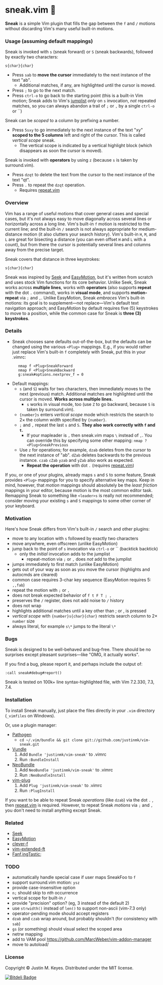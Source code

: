 # sneak.vim :shoe:

**Sneak** is a simple Vim plugin that fills the gap between the `f` and `/` 
motions without discarding Vim's many useful built-in motions.

### Usage (assuming default mappings)

Sneak is invoked with `s` (sneak forward) or `S` (sneak backwards), followed by exactly two 
characters:

    s{char}{char}

* Press `sab` to **move the cursor** immediately to the next instance of the text "ab".
    * Additional matches, if any, are highlighted until the cursor is moved.
* Press `;` to go to the next match.
* Press `ctrl-o` to go back to the starting point (this is a built-in Vim motion; Sneak
  adds to Vim's [jumplist](http://vimdoc.sourceforge.net/htmldoc/motion.html#jumplist) 
  *only* on `s` invocation, *not* repeated matches, so you can 
  always abandon a trail of `;` or `,` by a single `ctrl-o` or ``)

Sneak can be *scoped* to a column by prefixing a number.

* Press `5sxy` to go immediately to the next instance of the text "xy" 
  **scoped to the 5 columns** left and right of the cursor. This is called
  *vertical scope* sneak.
    * The vertical scope is indicated by a vertical highlight block (which disappears as soon the cursor is moved).

Sneak is invoked with **operators** by using `z` (because `s` is taken by surround.vim).

* Press `dzqt` to delete the text from the cursor to the next instance of the text "qt".
* Press `.` to repeat the `dzqt` operation.
    * Requires [repeat.vim](https://github.com/tpope/vim-repeat)

### Overview

Vim has a range of useful motions 
that cover general cases and special cases, but it's not always easy to move diagonally across 
several lines or horizontally across a long line. Vim's built-in `f` motion is restricted to 
the current line; and the built-in `/` search is not always appropriate for medium-distance 
motion (it also clutters your search history). Vim's built-in `H`, `M`, and `L` are great for 
bisecting a distance (you can even offset `H` and `L` with a count), but from there the cursor 
is potentially several lines and columns away from the precise target. 

Sneak covers that distance in three keystrokes:

    s{char}{char}

Sneak was inspired by [Seek](https://github.com/goldfeld/vim-seek) and 
[EasyMotion](https://github.com/Lokaltog/vim-easymotion), but it's written from scratch and uses stock 
Vim functions for its core behavior. Unlike Seek, Sneak works across **multiple lines**, 
works with **operators** (also supports **repeat** with the dot `.` command), works in **visual mode**, 
and supports **motion-repeat** via `;` and `,`. Unlike EasyMotion, Sneak *embraces* Vim's built-in 
motions: its goal is to supplement—not replace—Vim's default text navigation approach; 
and EasyMotion by default requires five (5) keystrokes to 
move to a position, while the common case for Sneak is **three (3) keystrokes**.

### Details

* Sneak chooses sane defaults out-of-the-box, but the defaults can be changed using the various 
  `<Plug>` mappings. E.g., if you would rather just replace Vim's built-in `f` completely with 
  Sneak, put this in your .vimrc: 
```
      nmap f <Plug>SneakForward
      nmap F <Plug>SneakBackward
      g:sneak#options.nextprev_f = 0 
```

* Default mappings:
    * `s` (and `S`) waits for two characters, then immediately moves to the next (previous) match. 
      Additional matches are highlighted until the cursor is moved. **Works across multiple lines.**
        * `s` works in visual mode, too (use `Z` to go backward, because `S` is taken by surround.vim).
    * `{number}s` enters *vertical scope* mode which restricts the search to 2× the column width specified by `{number}`. 
    * `;` and `,` repeat the last `s` and `S`. **They also work correctly with `f` and `t`.**
        * If your mapleader is `,` then sneak.vim maps `\` instead of `,`. You can 
          override this by specifying some other mapping: `nmap ? <Plug>SneakPrevious`
    * Use `z` for operations; for example, `dzab` deletes from the cursor to the next instance of "ab". 
      `dZab` deletes backwards to the previous instance. `czab` `cZab` `yzab` and `yZab` also work as expected.
        * **Repeat the operation** with dot `.` (requires [repeat.vim](https://github.com/tpope/vim-repeat))


If you, or one of your plugins, already maps `s` and `S` to some feature, Sneak 
provides `<Plug>` mappings for you to specify alternative key maps. Keep in mind, 
however, that *motion* mappings should absolutely be the *least friction* mappings 
in your editor, because motion is the most common editor task. Remapping Sneak to 
something like `<leader>s` is really not recommended; consider moving your existing `s` 
and `S` mappings to some other corner of your keyboard. 

### Motivation

Here's how Sneak differs from Vim's built-in `/` search and other plugins:

  - move to any location with `s` followed by exactly two characters
  - move anywhere, even offscreen (unlike EasyMotion)
  - jump back to the point of `s` invocation via `ctrl-o` or `` (backtick backtick)
    - only the *initial* invocation adds to the jumplist
        - repeat-motion via `;` or `,` does *not* add to the jumplist
  - jumps immediately to first match (unlike EasyMotion)
  - gets out of your way as soon as you move the cursor (highlights and autocmds are cleared)
  - common case requires 3-char key sequence (EasyMotion requires 5: `,,fab`)
  - repeat the motion with `;` or `,`
  - does not break expected behavior of `f t F T ; ,`
  - preserves the `/` register, does not add noise to `/` history
  - does not wrap
  - highlights additional matches until a key other than ; or , is pressed
  - *vertical scope* with `{number}s{char}{char}` restricts search column to 2× `number` size
  - always literal, for example `s\*` jumps to the literal `\*`

### Bugs

Sneak is designed to be well-behaved and bug-free. There should be no surprises except pleasant 
surprises—like "OMG, it actually works".

If you find a bug, please report it, and perhaps include the output of:

    :call sneak#debug#report()

Sneak is tested on 100k+ line syntax-highlighted file, with Vim 7.2.330, 7.3, 7.4.

### Installation

To install Sneak manually, just place the files directly in your `.vim` directory 
(`_vimfiles` on Windows).

Or, use a plugin manager:

- [Pathogen](https://github.com/tpope/vim-pathogen)
  - `cd ~/.vim/bundle && git clone git://github.com/justinmk/vim-sneak.git`
- [Vundle](https://github.com/gmarik/vundle)
  1. Add `Bundle 'justinmk/vim-sneak'` to .vimrc
  2. Run `:BundleInstall`
- [NeoBundle](https://github.com/Shougo/neobundle.vim)
  1. Add `NeoBundle 'justinmk/vim-sneak'` to .vimrc
  2. Run `:NeoBundleInstall`
- [vim-plug](https://github.com/junegunn/vim-plug)
  1. Add `Plug 'justinmk/vim-sneak'` to .vimrc
  2. Run `:PlugInstall`

If you want to be able to repeat Sneak *operations* (like `dzab`) via the dot `.` , 
then [repeat.vim](https://github.com/tpope/vim-repeat) is required. However, to repeat 
Sneak *motions* via `;` and `,` you don't need to install anything except Sneak.

### Related
* [Seek](https://github.com/goldfeld/vim-seek)
* [EasyMotion](https://github.com/Lokaltog/vim-easymotion)
* [clever-f](https://github.com/rhysd/clever-f.vim)
* [vim-extended-ft](https://github.com/svermeulen/vim-extended-ft)
* [Fanf,ingTastic; ](https://github.com/dahu/vim-fanfingtastic)

### TODO
* automatically handle special case if user maps SneakFoo to `f`
* support surround.vim motion: `ysz`
* provide case-insensitive option
* `n;` should skip to *nth* occurrence
* vertical scope for built-in `/`
* provide "precision" option? (eg, 3 instead of the default 2)
* use `strwidth()` instead of `len()` to support non-ascii (vim-7.3 only) 
* operator-pending mode should accept registers
* `dzab` and `czab` wrap around, but probably shouldn't (for consistency with `sab`)
* `gs` (or something) should visual select the scoped area
* netrw mapping
* add to VAM pool https://github.com/MarcWeber/vim-addon-manager
* move to autoload/

### License

Copyright © Justin M. Keyes. Distributed under the MIT license.


[![Bitdeli Badge](https://d2weczhvl823v0.cloudfront.net/justinmk/vim-sneak/trend.png)](https://bitdeli.com/free "Bitdeli Badge")

